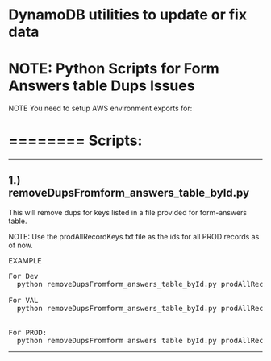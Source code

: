 
# DynamoDB utilities to update or fix data
# NOTE: Python Scripts for Form Answers table Dups Issues

NOTE You need to setup AWS environment exports for:

========
Scripts:
========

---------------------------------------------
1.) removeDupsFromform_answers_table_byId.py
---------------------------------------------

  This will remove dups for keys listed in a file provided for form-answers table.

  NOTE: Use the prodAllRecordKeys.txt file as the ids for all PROD records as of now.

  EXAMPLE
<pre>
For Dev
  python removeDupsFromform_answers_table_byId.py prodAllRecordKeys.txt master-form-answers

For VAL
  python removeDupsFromform_answers_table_byId.py prodAllRecordKeys.txt val-form-answers


For PROD:
  python removeDupsFromform_answers_table_byId.py prodAllRecordKeys.txt production-form-answers
</pre>

--------------------
